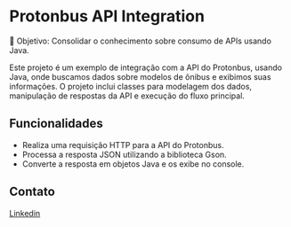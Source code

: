 # Protonbus API Integration

🎯 Objetivo: Consolidar o conhecimento sobre consumo de APIs usando Java.

Este projeto é um exemplo de integração com a API do Protonbus, usando Java, onde buscamos dados sobre modelos de ônibus e exibimos suas informações. O projeto inclui classes para modelagem dos dados, manipulação de respostas da API e execução do fluxo principal.

## Funcionalidades

* Realiza uma requisição HTTP para a API do Protonbus.
* Processa a resposta JSON utilizando a biblioteca Gson.
* Converte a resposta em objetos Java e os exibe no console.



## Contato

[Linkedin ](https://www.linkedin.com/in/pativilaka/)